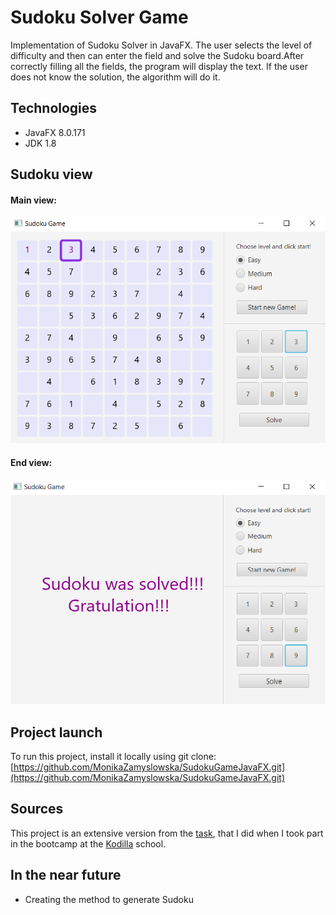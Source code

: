 # Sudoku Solver Game
Implementation of Sudoku Solver in JavaFX. The user selects the level of difficulty and then can enter the field and solve the Sudoku board.After correctly filling all the fields, the program will display the text. If the user does not know the solution, the algorithm will do it.

## Technologies
* JavaFX 8.0.171
* JDK 1.8

## Sudoku view
#### Main view:
![main png](https://github.com/MonikaZamyslowska/SudokuGameJavaFX/blob/master/view2.png)

#### End view:
![end png](https://github.com/MonikaZamyslowska/SudokuGameJavaFX/blob/master/view1.png)

## Project launch
To run this project, install it locally using git clone:
[https://github.com/MonikaZamyslowska/SudokuGameJavaFX.git](https://github.com/MonikaZamyslowska/SudokuGameJavaFX.git)

## Sources
This project is an extensive version from the [task](https://github.com/MonikaZamyslowska/sudoku-game), that I did when I took part in the bootcamp at the [Kodilla](https://kodilla.com/pl) school.

## In the near future
* Creating the method to generate Sudoku
